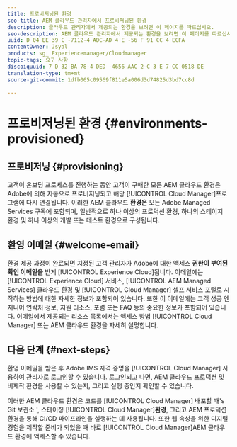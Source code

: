 ```yaml
---
title: 프로비저닝된 환경
seo-title: AEM 클라우드 관리자에서 프로비저닝된 환경
description: 클라우드 관리자에서 제공되는 환경을 보려면 이 페이지를 따르십시오.
seo-description: AEM 클라우드 관리자에서 제공되는 환경을 보려면 이 페이지를 따르십시오.
uuid: D 04 EE 39 C -7112-4 ADC-AD 4 E -56 F 91 CC 4 ECFA
contentOwner: Jsyal
products: sg_ Experiencemanager/Cloudmanager
topic-tags: 요구 사항
discoiquuid: 7 D 32 BA 78-4 DED -4656-AAC 2-C 3 E 7 CC 0518 DE
translation-type: tm+mt
source-git-commit: 1dfb065c09569f811e5a006d3d74825d3bd7cc8d

---
```



# 프로비저닝된 환경 {#environments-provisioned}

## 프로비저닝 {#provisioning}

고객이 온보딩 프로세스를 진행하는 동안 고객이 구매한 모든 AEM 클라우드 환경은 Adobe에 의해 자동으로 프로비저닝되고 해당 [!UICONTROL Cloud Manager]프로그램에 다시 연결됩니다. 이러한 AEM 클라우드 **환경은** 모든 Adobe Managed Services 구독에 포함되며, 일반적으로 하나 이상의 프로덕션 환경, 하나의 스테이지 환경 및 하나 이상의 개발 또는 테스트 환경으로 구성됩니다.

## 환영 이메일 {#welcome-email}

환경 제공 과정이 완료되면 지정된 고객 관리자가 Adobe에 대한 액세스 **권한이 부여된 확인 이메일을** 받게 [!UICONTROL Experience Cloud]됩니다. 이메일에는 [!UICONTROL Experience Cloud] 서비스, [!UICONTROL AEM Managed Services] 클라우드 환경 및 [!UICONTROL Cloud Manager] 셀프 서비스 포털로 시작하는 방법에 대한 자세한 정보가 포함되어 있습니다. 또한 이 이메일에는 고객 성공 엔지니어 연락처 정보, 지원 리소스, 포럼 또는 FAQ 등의 중요한 정보가 포함되어 있습니다. 이메일에서 제공되는 리소스 목록에서는 액세스 방법 [!UICONTROL Cloud Manager] 또는 AEM 클라우드 환경을 자세히 설명합니다.

## 다음 단계 {#next-steps}

환영 이메일을 받은 후 Adobe IMS 자격 증명을 [!UICONTROL Cloud Manager] 사용하여 관리자로 로그인할 수 있습니다. 로그인되고 나면, AEM 클라우드 프로덕션 및 비제작 환경을 사용할 수 있는지, 그리고 실행 중인지 확인할 수 있습니다.

이러한 AEM 클라우드 환경은 코드를 [!UICONTROL Cloud Manager] 배포할 때&#39;s Git 보관소 &#39;, 스테이징 [!UICONTROL Cloud Manager]**환경**, 그리고 AEM 프로덕션 환경을 통해 CI/CD 파이프라인을 실행하는 데 사용됩니다. 또한 웹 속성을 위한 디지털 경험을 제작할 준비가 되었을 때 바로 [!UICONTROL Cloud Manager]AEM 클라우드 환경에 액세스할 수 있습니다.
